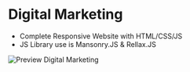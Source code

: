 # Digital Marketing
- Complete Responsive Website with HTML/CSS/JS
- JS Library use is Mansonry.JS & Rellax.JS


![Preview Digital Marketing](/Digital-Marketing-Preview.png)

